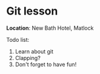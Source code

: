 # Git lesson

**Location**: New Bath Hotel, Matlock

Todo list:
1. Learn about git
2. Clapping?
3. Don't forget to have fun!
